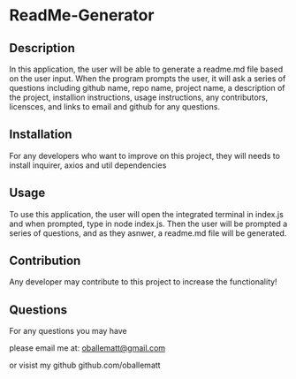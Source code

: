 # ReadMe-Generator

## Description
In this application, the user will be able to generate a readme.md file based on the user input. When the program prompts the user, it will ask a series of questions including github name, repo name, project name, a description of the project, installion instructions, usage instructions, any contributors, licensces, and links to email and github for any questions.

## Installation
For any developers who want to improve on this project, they will needs to install inquirer, axios and util dependencies


## Usage
To use this application, the user will open the integrated terminal in index.js and when prompted, type in node index.js. Then the user will be prompted a series of questions, and as they asnwer, a readme.md file will be generated. 

## Contribution
Any developer may contribute to this project to increase the functionality!

## Questions
For any questions you may have

please email me at: 
oballematt@gmail.com

or visist my github
github.com/oballematt


